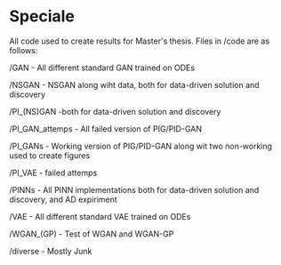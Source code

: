 # Speciale

All code used to create results for Master's thesis. Files in /code are as follows: 

/GAN - All different standard GAN trained on ODEs 

/NSGAN - NSGAN along wiht data, both for data-driven solution and discovery 

/PI_(NS)GAN -both for data-driven solution and discovery

/PI_GAN_attemps - All failed version of PIG/PID-GAN 

/PI_GANs - Working version of PIG/PID-GAN along wit two non-working used to create figures 

/PI_VAE - failed attemps 

/PINNs - All PINN implementations both for data-driven solution and discovery, and AD expiriment

/VAE - All different standard VAE trained on ODEs 

/WGAN_(GP) - Test of WGAN and WGAN-GP 

/diverse - Mostly Junk
